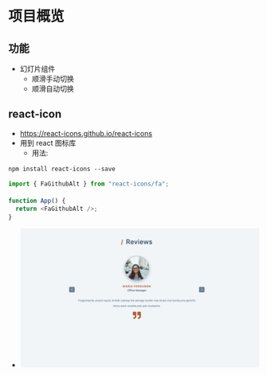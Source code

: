 # 项目概览

## 功能

- 幻灯片组件
  - 顺滑手动切换
  - 顺滑自动切换

## react-icon

- https://react-icons.github.io/react-icons
- 用到 react 图标库
  - 用法:

```
npm install react-icons --save
```

```js
import { FaGithubAlt } from "react-icons/fa";

function App() {
  return <FaGithubAlt />;
}
```

- ![视觉](./public/main.png "reviews")
